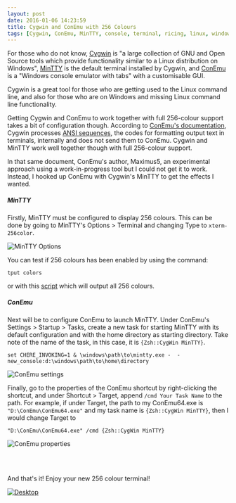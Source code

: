 ```yaml
---
layout: post
date: 2016-01-06 14:23:59
title: Cygwin and ConEmu with 256 Colours
tags: [Cygwin, ConEmu, MinTTY, console, terminal, ricing, linux, windows]
---
```


For those who do not know, [Cygwin](https://www.cygwin.com/) is "a large collection of GNU and Open Source tools which provide functionality similar to a Linux distribution on Windows", [MinTTY](https://code.google.com/p/mintty/) is the default terminal installed by Cygwin, and [ConEmu](http://conemu.github.io/en/) is a "Windows console emulator with tabs" with a customisable GUI.

Cygwin is a great tool for those who are getting used to the Linux command line, and also for those who are on Windows and missing Linux command line functionality.

Getting Cygwin and ConEmu to work together with full 256-colour support takes a bit of configuration though. According to [ConEmu's documentation](http://conemu.github.io/en/CygwinAnsi.html), Cygwin processes [ANSI sequences](https://en.wikipedia.org/wiki/ANSI_escape_code), the codes for formatting output text in terminals, internally and does not send them to ConEmu. Cygwin and MinTTY work well together though with full 256-colour support.

In that same document, ConEmu's author, Maximus5, an experimental approach using a work-in-progress tool but I could not get it to work. Instead, I hooked up ConEmu with Cygwin's MinTTY to get the effects I wanted.


##### MinTTY
Firstly, MinTTY must be configured to display 256 colours. This can be done by going to MinTTY's Options > Terminal and changing Type to `xterm-256color`.

![MinTTY Options](../options.png)

You can test if 256 colours has been enabled by using the command:

```
tput colors
```

or with this [script](https://github.com/ksami/dotfiles/blob/master/256colortest.py) which will output all 256 colours.


##### ConEmu
Next will be to configure ConEmu to launch MinTTY. Under ConEmu's Settings > Startup > Tasks, create a new task for starting MinTTY with its default configuration and with the home directory as starting directory. Take note of the name of the task, in this case, it is `{Zsh::CygWin MinTTY}`.

```
set CHERE_INVOKING=1 & \windows\path\to\mintty.exe -  -new_console:d:\windows\path\to\home\directory
```

![ConEmu settings](../conemu-tasks.png)

Finally, go to the properties of the ConEmu shortcut by right-clicking the shortcut, and under Shortcut > Target, append `/cmd Your Task Name` to the path. For example, if under Target, the path to my ConEmu64.exe is `"D:\ConEmu\ConEmu64.exe"` and my task name is `{Zsh::CygWin MinTTY}`, then I would change Target to 

```
"D:\ConEmu\ConEmu64.exe" /cmd {Zsh::CygWin MinTTY}
```

![ConEmu properties](../conemu-properties.png)

<br><br>

And that's it! Enjoy your new 256 colour terminal!

[![Desktop](../desktop.png)](../desktop.png)